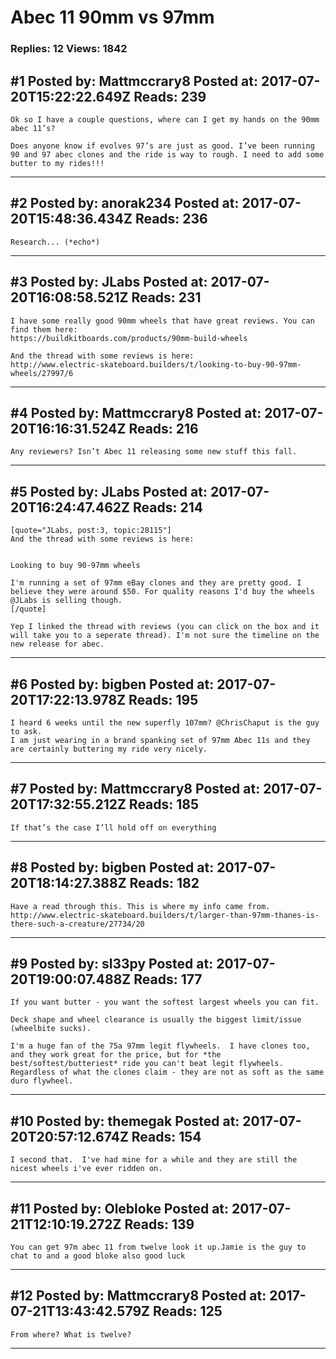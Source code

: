 # Abec 11 90mm vs 97mm

### Replies: 12 Views: 1842

## \#1 Posted by: Mattmccrary8 Posted at: 2017-07-20T15:22:22.649Z Reads: 239

```
Ok so I have a couple questions, where can I get my hands on the 90mm abec 11’s?

Does anyone know if evolves 97’s are just as good. I’ve been running 90 and 97 abec clones and the ride is way to rough. I need to add some butter to my rides!!!
```

---
## \#2 Posted by: anorak234 Posted at: 2017-07-20T15:48:36.434Z Reads: 236

```
Research... (*echo*)
```

---
## \#3 Posted by: JLabs Posted at: 2017-07-20T16:08:58.521Z Reads: 231

```
I have some really good 90mm wheels that have great reviews. You can find them here:
https://buildkitboards.com/products/90mm-build-wheels

And the thread with some reviews is here:
http://www.electric-skateboard.builders/t/looking-to-buy-90-97mm-wheels/27997/6
```

---
## \#4 Posted by: Mattmccrary8 Posted at: 2017-07-20T16:16:31.524Z Reads: 216

```
Any reviewers? Isn’t Abec 11 releasing some new stuff this fall.
```

---
## \#5 Posted by: JLabs Posted at: 2017-07-20T16:24:47.462Z Reads: 214

```
[quote="JLabs, post:3, topic:28115"]
And the thread with some reviews is here:


Looking to buy 90-97mm wheels

I'm running a set of 97mm eBay clones and they are pretty good. I believe they were around $50. For quality reasons I'd buy the wheels @JLabs is selling though.
[/quote]

Yep I linked the thread with reviews (you can click on the box and it will take you to a seperate thread). I'm not sure the timeline on the new release for abec.
```

---
## \#6 Posted by: bigben Posted at: 2017-07-20T17:22:13.978Z Reads: 195

```
I heard 6 weeks until the new superfly 107mm? @ChrisChaput is the guy to ask.
I am just wearing in a brand spanking set of 97mm Abec 11s and they are certainly buttering my ride very nicely.
```

---
## \#7 Posted by: Mattmccrary8 Posted at: 2017-07-20T17:32:55.212Z Reads: 185

```
If that’s the case I’ll hold off on everything
```

---
## \#8 Posted by: bigben Posted at: 2017-07-20T18:14:27.388Z Reads: 182

```
Have a read through this. This is where my info came from. 
http://www.electric-skateboard.builders/t/larger-than-97mm-thanes-is-there-such-a-creature/27734/20
```

---
## \#9 Posted by: sl33py Posted at: 2017-07-20T19:00:07.488Z Reads: 177

```
If you want butter - you want the softest largest wheels you can fit.

Deck shape and wheel clearance is usually the biggest limit/issue (wheelbite sucks).

I'm a huge fan of the 75a 97mm legit flywheels.  I have clones too, and they work great for the price, but for *the best/softest/butteriest* ride you can't beat legit flywheels.  Regardless of what the clones claim - they are not as soft as the same duro flywheel.
```

---
## \#10 Posted by: themegak Posted at: 2017-07-20T20:57:12.674Z Reads: 154

```
I second that.  I've had mine for a while and they are still the nicest wheels i've ever ridden on.
```

---
## \#11 Posted by: Olebloke Posted at: 2017-07-21T12:10:19.272Z Reads: 139

```
You can get 97m abec 11 from twelve look it up.Jamie is the guy to chat to and a good bloke also good luck
```

---
## \#12 Posted by: Mattmccrary8 Posted at: 2017-07-21T13:43:42.579Z Reads: 125

```
From where? What is twelve?
```

---
